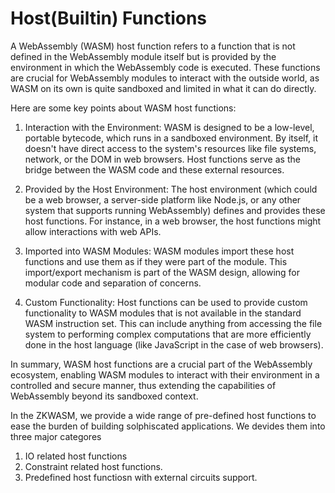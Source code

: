 # Host(Builtin) Functions

A WebAssembly (WASM) host function refers to a function that is not defined in the WebAssembly module itself but is provided by the environment in which the WebAssembly code is executed. These functions are crucial for WebAssembly modules to interact with the outside world, as WASM on its own is quite sandboxed and limited in what it can do directly.

Here are some key points about WASM host functions:

1. Interaction with the Environment: WASM is designed to be a low-level, portable bytecode, which runs in a sandboxed environment. By itself, it doesn't have direct access to the system's resources like file systems, network, or the DOM in web browsers. Host functions serve as the bridge between the WASM code and these external resources.

2. Provided by the Host Environment: The host environment (which could be a web browser, a server-side platform like Node.js, or any other system that supports running WebAssembly) defines and provides these host functions. For instance, in a web browser, the host functions might allow interactions with web APIs.

3. Imported into WASM Modules: WASM modules import these host functions and use them as if they were part of the module. This import/export mechanism is part of the WASM design, allowing for modular code and separation of concerns.

4. Custom Functionality: Host functions can be used to provide custom functionality to WASM modules that is not available in the standard WASM instruction set. This can include anything from accessing the file system to performing complex computations that are more efficiently done in the host language (like JavaScript in the case of web browsers).

In summary, WASM host functions are a crucial part of the WebAssembly ecosystem, enabling WASM modules to interact with their environment in a controlled and secure manner, thus extending the capabilities of WebAssembly beyond its sandboxed context.

In the ZKWASM, we provide a wide range of pre-defined host functions to ease the burden of building solphiscated applications. We devides them into three major categores

1. IO related host functions
2. Constraint related host functions.
3. Predefined host functiosn with external circuits support.
